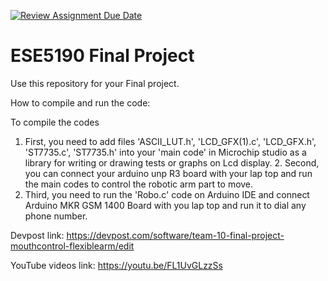 [![Review Assignment Due Date](https://classroom.github.com/assets/deadline-readme-button-24ddc0f5d75046c5622901739e7c5dd533143b0c8e959d652212380cedb1ea36.svg)](https://classroom.github.com/a/NZx8S8dt)
# ESE5190 Final Project

Use this repository for your Final project.

How to compile and run the code:

To compile the codes 
1. First, you need to add files 'ASCII_LUT.h', 'LCD_GFX(1).c', 'LCD_GFX.h', 'ST7735.c', 'ST7735.h' into your 'main code' in Microchip studio as a library for writing or drawing tests or graphs on Lcd display. 2. Second, you can connect your arduino unp R3 board with your lap top and run the main codes to control the robotic arm part to move.
3. Third, you need to run the 'Robo.c' code on Arduino IDE and connect Arduino MKR GSM 1400 Board with you lap top and run it to dial any phone number.  

Devpost link:
https://devpost.com/software/team-10-final-project-mouthcontrol-flexiblearm/edit

YouTube videos link:
https://youtu.be/FL1UvGLzzSs

